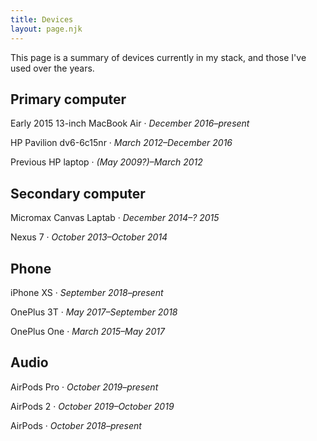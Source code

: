 ```yaml
---
title: Devices
layout: page.njk
---
```


This page is a summary of devices currently in my stack, and those I've used over the years.

## Primary computer

Early 2015 13-inch MacBook Air · _December 2016–present_

HP Pavilion dv6-6c15nr · _March 2012–December 2016_

Previous HP laptop · _(May 2009?)–March 2012_

## Secondary computer

Micromax Canvas Laptab · _December 2014–? 2015_

Nexus 7 · _October 2013–October 2014_

## Phone

iPhone XS · _September 2018–present_

OnePlus 3T · _May 2017–September 2018_

OnePlus One · _March 2015–May 2017_

## Audio

AirPods Pro · _October 2019–present_

AirPods 2 · _October 2019–October 2019_

AirPods · _October 2018–present_
